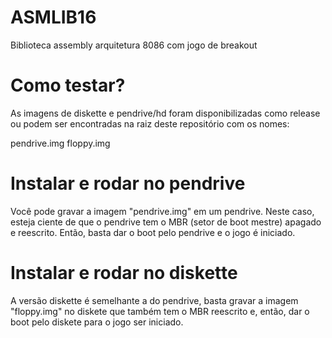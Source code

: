# ASMLIB16
Biblioteca assembly arquitetura 8086 com jogo de breakout

# Como testar?

As imagens de diskette e pendrive/hd foram disponibilizadas como release ou podem ser encontradas na raiz deste repositório com os nomes:

  pendrive.img
  floppy.img

# Instalar e rodar no pendrive

Você pode gravar a imagem "pendrive.img" em um pendrive. Neste caso, esteja ciente de que o pendrive tem o MBR (setor de boot mestre) apagado e reescrito.
Então, basta dar o boot pelo pendrive e o jogo é iniciado.

# Instalar e rodar no diskette

A versão diskette é semelhante a do pendrive, basta gravar a imagem "floppy.img" no diskete que também tem o MBR reescrito e, então, dar o boot pelo diskete para 
o jogo ser iniciado.


